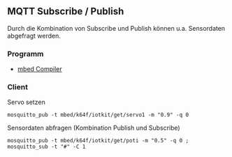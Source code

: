 ## MQTT Subscribe / Publish

Durch die Kombination von Subscribe und Publish können u.a. Sensordaten abgefragt werden.

### Programm

* [mbed Compiler](https://developer.mbed.org/compiler/#import:/teams/smdiotkit2ch/code/MQTTPublishSubcribe/)

### Client 

Servo setzen
                       
	mosquitto_pub -t mbed/k64f/iotkit/get/servo1 -m "0.9" -q 0
	
Sensordaten abfragen (Kombination Publish und Subscribe)

	mosquitto_pub -t mbed/k64f/iotkit/get/poti -m "0.5" -q 0 ; mosquitto_sub -t "#" -C 1

